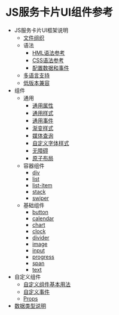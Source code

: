 # JS服务卡片UI组件参考

- JS服务卡片UI框架说明
    - [文件组织](js-service-widget-file.md)
    - 语法
        - [HML语法参考](js-service-widget-syntax-hml.md)
        - [CSS语法参考](js-service-widget-syntax-css.md)
        - [配置数据和事件](js-service-widget-configuration.md)
    - [多语言支持](js-service-widget-multiple-languages.md)
    - [低版本兼容](js-service-widget-version-compatibility.md)
- 组件
    - 通用
        - [通用属性](js-service-widget-common-attributes.md)
        - [通用样式](js-service-widget-common-styles.md)
        - [通用事件](js-service-widget-common-events.md)
        - [渐变样式](js-service-widget-common-gradient.md)
        - [媒体查询](js-service-widget-common-mediaquery.md)
        - [自定义字体样式](js-service-widget-common-customizing-font.md)
        - [无障碍](js-service-widget-common-accessibility.md)
        - [原子布局](js-service-widget-common-atomic-layout.md)
    - 容器组件
        - [div](js-service-widget-container-div.md)
        - [list](js-service-widget-container-list.md)
        - [list-item](js-service-widget-container-list-item.md)
        - [stack](js-service-widget-container-stack.md)
        - [swiper](js-service-widget-container-swiper.md)
    - 基础组件
        - [button](js-service-widget-basic-button.md)
        - [calendar](js-service-widget-basic-calendar.md)
        - [chart](js-service-widget-basic-chart.md)
        - [clock](js-service-widget-basic-clock.md)
        - [divider](js-service-widget-basic-divider.md)
        - [image](js-service-widget-basic-image.md)
        - [input](js-service-widget-basic-input.md)
        - [progress](js-service-widget-basic-progress.md)
        - [span](js-service-widget-basic-span.md)
        - [text](js-service-widget-basic-text.md)
- 自定义组件
    - [自定义组件基本用法](js-service-widget-custom-basic-usage.md)
    - [自定义事件](js-service-widget-custom-events.md)
    - [Props](js-service-widget-custom-props.md)
- [数据类型说明](js-service-widget-appendix-types.md)
